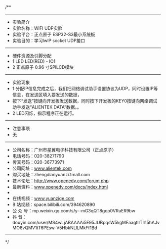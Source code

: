 /**
 ***************************************************************************************************
 * 实验简介
 * 实验名称：WIFI UDP实验
 * 实验平台：正点原子 ESP32-S3最小系统板
 * 实验目的：学习lwIP socket UDP接口

 ***************************************************************************************************
 * 硬件资源及引脚分配
 * 1 LED
     LED(RED) - IO1
 * 2 正点原子 0.96 寸SPILCD模块


 ***************************************************************************************************
 * 实验现象
 * 1 分配IP信息完成之后，我们把网络调试助手设置协议为UDP，同时设置IP等信息，在发送区填入要发送的数据，
 *   按下“发送”按键向开发板发送数据，同时按下开发板的KEY0按键向网络调试助手发送“ALIENTEK DATA”数据。。
 * 2 LED闪烁，指示程序正在运行。

 ***************************************************************************************************
 * 注意事项
 * 无
 
 ***********************************************************************************************************
 * 公司名称：广州市星翼电子科技有限公司（正点原子）
 * 电话号码：020-38271790
 * 传真号码：020-36773971
 * 公司网址：www.alientek.com
 * 购买地址：zhengdianyuanzi.tmall.com
 * 技术论坛：http://www.openedv.com/forum.php
 * 最新资料：www.openedv.com/docs/index.html
 *
 * 在线视频：www.yuanzige.com
 * B 站视频：space.bilibili.com/394620890
 * 公 众 号：mp.weixin.qq.com/s/y--mG3qQT8gop0VRuER9bw
 * 抖    音：douyin.com/user/MS4wLjABAAAAi5E95JUBpqsW5kgMEaagtIITIl15hAJvMO8vQMV1tT6PEsw-V5HbkNLlLMkFf1Bd
 ***********************************************************************************************************
 */